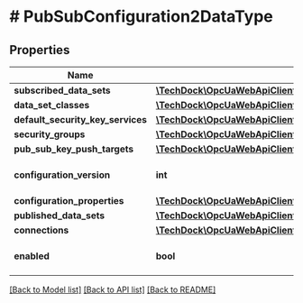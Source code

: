 # # PubSubConfiguration2DataType

## Properties

Name | Type | Description | Notes
------------ | ------------- | ------------- | -------------
**subscribed_data_sets** | [**\TechDock\OpcUaWebApiClient\Model\StandaloneSubscribedDataSetDataType[]**](StandaloneSubscribedDataSetDataType.md) |  | [optional]
**data_set_classes** | [**\TechDock\OpcUaWebApiClient\Model\DataSetMetaDataType[]**](DataSetMetaDataType.md) |  | [optional]
**default_security_key_services** | [**\TechDock\OpcUaWebApiClient\Model\EndpointDescription[]**](EndpointDescription.md) |  | [optional]
**security_groups** | [**\TechDock\OpcUaWebApiClient\Model\SecurityGroupDataType[]**](SecurityGroupDataType.md) |  | [optional]
**pub_sub_key_push_targets** | [**\TechDock\OpcUaWebApiClient\Model\PubSubKeyPushTargetDataType[]**](PubSubKeyPushTargetDataType.md) |  | [optional]
**configuration_version** | **int** |  | [optional] [default to 0]
**configuration_properties** | [**\TechDock\OpcUaWebApiClient\Model\KeyValuePair[]**](KeyValuePair.md) |  | [optional]
**published_data_sets** | [**\TechDock\OpcUaWebApiClient\Model\PublishedDataSetDataType[]**](PublishedDataSetDataType.md) |  | [optional]
**connections** | [**\TechDock\OpcUaWebApiClient\Model\PubSubConnectionDataType[]**](PubSubConnectionDataType.md) |  | [optional]
**enabled** | **bool** |  | [optional] [default to false]

[[Back to Model list]](../../README.md#models) [[Back to API list]](../../README.md#endpoints) [[Back to README]](../../README.md)
